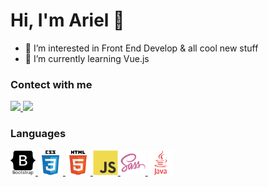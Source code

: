 # Hi, I'm Ariel 👋

- 👀 I’m interested in Front End Develop & all cool new stuff
- 🌱 I’m currently learning Vue.js

### Contect with me
<div > 
  <a href="mailto:ariel7234@gmail.com">
      <img src="https://img.shields.io/badge/Gmail-D14836?style=for-the-badge&logo=gmail&logoColor=white"/>
  </a>

   <a href="https://drive.google.com/file/d/1C67Fx0cf7C64SwN_icbT_la8joOQ8365/view?usp=share_link" target="_blank">
      <img src="https://img.shields.io/badge/bio.link-000000%7D?style=for-the-badge&logo=biolink&logoColor=white"/>
  </a>
  
<!--   <a href="https://momolly1024.github.io/momolly1024/" target="_blank">
      <img src="https://img.shields.io/badge/My%20Website-blue?style=for-the-badge"/>
  </a> -->

</div>

### Languages

<div>
  <a href="https://getbootstrap.com" target="_blank"> 
      <img src="https://raw.githubusercontent.com/devicons/devicon/master/icons/bootstrap/bootstrap-plain-wordmark.svg" alt="bootstrap" width="40" height="40"/> </a> 
    <a href="https://www.w3schools.com/css/" target="_blank"> 
      <img src="https://raw.githubusercontent.com/devicons/devicon/master/icons/css3/css3-original-wordmark.svg" alt="css3" width="40" height="40"/> </a>
    <a href="https://www.w3.org/html/" target="_blank"> 
      <img src="https://raw.githubusercontent.com/devicons/devicon/master/icons/html5/html5-original-wordmark.svg" alt="html5" width="40" height="40"/> </a>
    <a href="https://developer.mozilla.org/en-US/docs/Web/JavaScript" target="_blank"> 
      <img src="https://raw.githubusercontent.com/devicons/devicon/master/icons/javascript/javascript-original.svg" alt="javascript" width="40" height="40"/> </a> 
    <a href="https://sass-lang.com" target="_blank"> 
      <img src="https://raw.githubusercontent.com/devicons/devicon/master/icons/sass/sass-original.svg" alt="sass" width="40" height="40"/> </a> 
  <a>
    <img src="https://raw.githubusercontent.com/devicons/devicon/master/icons/java/java-plain-wordmark.svg" alt="java" width="40" height="40" />
  </a>

</div>
